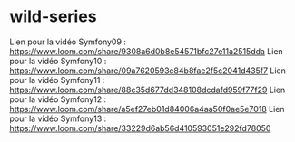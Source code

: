 # wild-series

Lien pour la vidéo Symfony09 : https://www.loom.com/share/9308a6d0b8e54571bfc27e11a2515dda
Lien pour la vidéo Symfony10 : https://www.loom.com/share/09a7620593c84b8fae2f5c2041d435f7
Lien pour la vidéo Symfony11 : https://www.loom.com/share/88c35d677dd348108dcdafd959f77f29
Lien pour la vidéo Symfony12 : https://www.loom.com/share/a5ef27eb01d84006a4aa50f0ae5e7018
Lien pour la vidéo Symfony13 : https://www.loom.com/share/33229d6ab56d410593051e292fd78050
